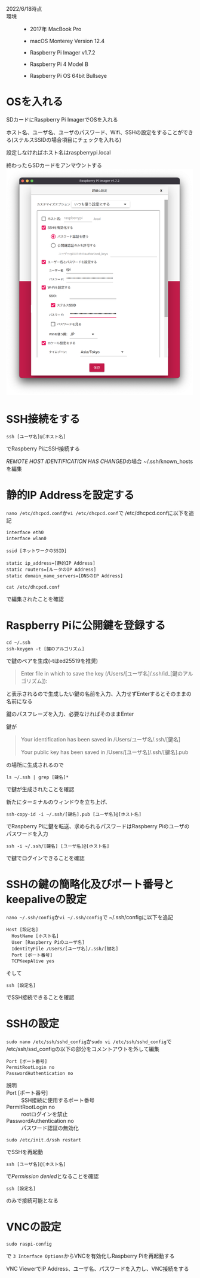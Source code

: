 <dl>
  <dt>2022/6/18時点</dt>

  <dt>環境</dt>
  <dd>
	  
  * 2017年 MacBook Pro
    
  * macOS Monterey Version 12.4
		
  * Raspberry Pi Imager v1.7.2
	  
  * Raspberry Pi 4 Model B
	  
  * Raspberry Pi OS 64bit Bullseye</dd>
</dl>
  
# OSを入れる
SDカードにRaspberry Pi ImagerでOSを入れる

ホスト名、ユーザ名、ユーザのパスワード、Wifi、SSHの設定をすることができる(ステルスSSIDの場合項目にチェックを入れる)
  
設定しなければホスト名はraspberrypi.local

終わったらSDカードをアンマウントする
<img src=https://github.com/Bigisland1729/Raspberry-Pi-reference/blob/main/screen-shot-rpi-imager-v1.7.2.png width=500>

# SSH接続をする
```
ssh [ユーザ名]@[ホスト名]
```
でRaspberry PiにSSH接続する

*REMOTE HOST IDENTIFICATION HAS CHANGED*の場合 ~/.ssh/known_hostsを編集

# 静的IP Addressを設定する
`nano /etc/dhcpcd.conf`か`vi /etc/dhcpcd.conf`で /etc/dhcpcd.confに以下を追記

```
interface eth0
interface wlan0

ssid [ネットワークのSSID]

static ip_address=[静的IP Address]
static routers=[ルータのIP Address]
static domain_name_servers=[DNSのIP Address]
```

```
cat /etc/dhcpcd.conf
```
で編集されたことを確認

# Raspberry Piに公開鍵を登録する
```
cd ~/.ssh
ssh-keygen -t [鍵のアルゴリズム]
```
で鍵のペアを生成(-tはed25519を推奨)

>Enter file in which to save the key (/Users/[ユーザ名]/.ssh/id_[鍵のアルゴリズム]):

と表示されるので生成したい鍵の名前を入力、入力せずEnterするとそのままの名前になる
  
鍵のパスフレーズを入力、必要なければそのままEnter

鍵が
>Your identification has been saved in /Users/ユーザ名/.ssh/[鍵名]
>
>Your public key has been saved in /Users/[ユーザ名]/.ssh/[鍵名].pub

の場所に生成されるので
```
ls ~/.ssh | grep [鍵名]*
```
で鍵が生成されたことを確認

新たにターミナルのウィンドウを立ち上げ、
```
ssh-copy-id -i ~/.ssh/[鍵名].pub [ユーザ名]@[ホスト名]
```
でRaspberry Piに鍵を転送、求められるパスワードはRaspberry Piのユーザのパスワードを入力
  
```
ssh -i ~/.ssh/[鍵名] [ユーザ名]@[ホスト名]
```
で鍵でログインできることを確認
	
# SSHの鍵の簡略化及びポート番号とkeepaliveの設定
`nano ~/.ssh/config`か`vi ~/.ssh/config`で ~/.ssh/configに以下を追記

```
Host [設定名]
  HostName [ホスト名]
  User [Raspberry Piのユーザ名]
  IdentityFile /Users/[ユーザ名]/.ssh/[鍵名]
  Port [ポート番号]
  TCPKeepAlive yes
```

そして
```
ssh [設定名]
```
でSSH接続できることを確認

# SSHの設定
`sudo nano /etc/ssh/sshd_config`か`sudo vi /etc/ssh/sshd_config`で /etc/ssh/ssd_configの以下の部分をコメントアウトを外して編集
```
Port [ポート番号]
PermitRootLogin no
PasswordAuthentication no 
```
<dl>
  説明
	<dt>Port [ポート番号]</dt>
	<dd>SSH接続に使用するポート番号</dd>
  <dt>PermitRootLogin no</dt>
	<dd>rootログインを禁止</dd>
  <dt>PasswordAuthentication no</dt>
	<dd>パスワード認証の無効化</dd>
</dl>
	
```
sudo /etc/init.d/ssh restart
```
でSSHを再起動
```
ssh [ユーザ名]@[ホスト名]
```
で*Permission denied*となることを確認
```
ssh [設定名]
```
のみで接続可能となる

# VNCの設定
```
sudo raspi-config
```
で `3 Interface Options`からVNCを有効化しRaspberry Piを再起動する

VNC ViewerでIP Address、ユーザ名、パスワードを入力し、VNC接続をする
